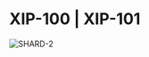 # XIP-100 | XIP-101

![SHARD-2](https://user-images.githubusercontent.com/16103963/191804062-2ce42e07-9ca0-4838-a8c4-aa97cf4315da.jpeg)
